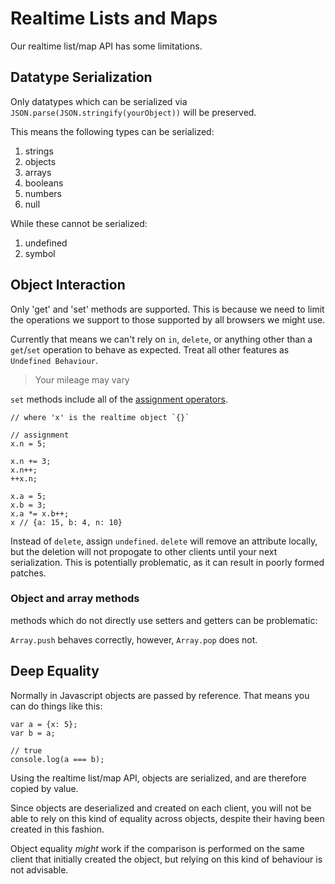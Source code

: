 # Realtime Lists and Maps

Our realtime list/map API has some limitations.

## Datatype Serialization

Only datatypes which can be serialized via `JSON.parse(JSON.stringify(yourObject))` will be preserved.

This means the following types can be serialized:

1. strings
2. objects
3. arrays
4. booleans
5. numbers
6. null

While these cannot be serialized:

1. undefined
2. symbol

## Object Interaction

Only 'get' and 'set' methods are supported.
This is because we need to limit the operations we support to those supported by all browsers we might use.

Currently that means we can't rely on `in`, `delete`, or anything other than a `get`/`set` operation to behave as expected.
Treat all other features as `Undefined Behaviour`.

> Your mileage may vary

`set` methods include all of the [assignment operators](https://developer.mozilla.org/en-US/docs/Web/JavaScript/Reference/Operators/Assignment_Operators#Exponentiation_assignment).

```
// where 'x' is the realtime object `{}`

// assignment
x.n = 5;

x.n += 3;
x.n++;
++x.n;

x.a = 5;
x.b = 3;
x.a *= x.b++;
x // {a: 15, b: 4, n: 10}
```

Instead of `delete`, assign `undefined`.
`delete` will remove an attribute locally, but the deletion will not propogate to other clients until your next serialization.
This is potentially problematic, as it can result in poorly formed patches.

### Object and array methods

methods which do not directly use setters and getters can be problematic:

`Array.push` behaves correctly, however, `Array.pop` does not.


## Deep Equality

Normally in Javascript objects are passed by reference.
That means you can do things like this:

```
var a = {x: 5};
var b = a;

// true
console.log(a === b);
```

Using the realtime list/map API, objects are serialized, and are therefore copied by value.

Since objects are deserialized and created on each client, you will not be able to rely on this kind of equality across objects, despite their having been created in this fashion.

Object equality _might_ work if the comparison is performed on the same client that initially created the object, but relying on this kind of behaviour is not advisable.


